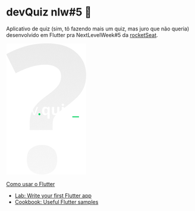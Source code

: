 # devQuiz nlw#5 🚀

Aplicativo de quiz (sim, tô fazendo mais um quiz, mas juro que não queria) desenvolvido em Flutter pra NextLevelWeek#5 da [rocketSeat](https://rocketseat.com.br/).

![logo nlw5](/assets/images/logo.png)

[Como usar o Flutter](https://flutter.dev/docs)

- [Lab: Write your first Flutter app](https://flutter.dev/docs/get-started/codelab)
- [Cookbook: Useful Flutter samples](https://flutter.dev/docs/cookbook)